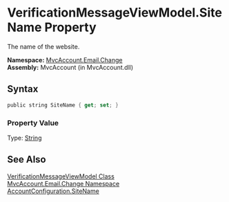 VerificationMessageViewModel.SiteName Property
==============================================
The name of the website.

**Namespace:** [MvcAccount.Email.Change][1]  
**Assembly:** MvcAccount (in MvcAccount.dll)

Syntax
------

```csharp
public string SiteName { get; set; }
```

### Property Value
Type: [String][2]

See Also
--------
[VerificationMessageViewModel Class][3]  
[MvcAccount.Email.Change Namespace][1]  
[AccountConfiguration.SiteName][4]  

[1]: ../README.md
[2]: http://msdn2.microsoft.com/en-us/library/s1wwdcbf
[3]: README.md
[4]: ../../MvcAccount/AccountConfiguration/SiteName.md